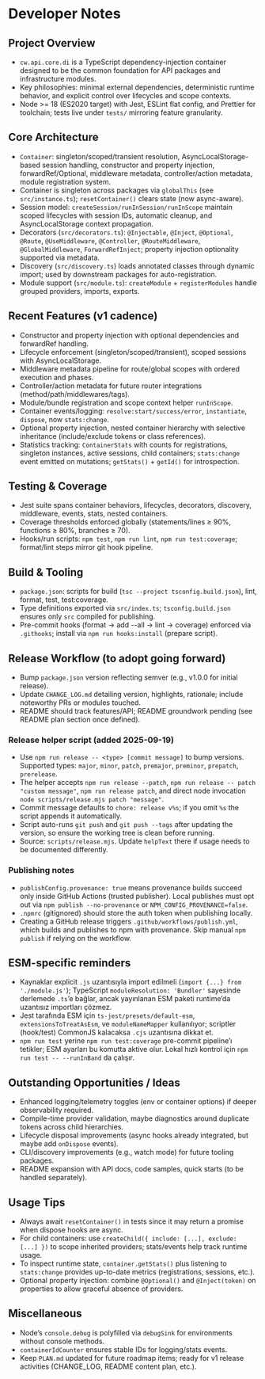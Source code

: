 # Developer Notes

## Project Overview
- `cw.api.core.di` is a TypeScript dependency-injection container designed to be the common foundation for API packages and infrastructure modules.
- Key philosophies: minimal external dependencies, deterministic runtime behavior, and explicit control over lifecycles and scope contexts.
- Node >= 18 (ES2020 target) with Jest, ESLint flat config, and Prettier for toolchain; tests live under `tests/` mirroring feature granularity.

## Core Architecture
- `Container`: singleton/scoped/transient resolution, AsyncLocalStorage-based session handling, constructor and property injection, forwardRef/Optional, middleware metadata, controller/action metadata, module registration system.
- Container is singleton across packages via `globalThis` (see `src/instance.ts`); `resetContainer()` clears state (now async-aware).
- Session model: `createSession/runInSession/runInScope` maintain scoped lifecycles with session IDs, automatic cleanup, and AsyncLocalStorage context propagation.
- Decorators (`src/decorators.ts`): `@Injectable`, `@Inject`, `@Optional`, `@Route`, `@UseMiddleware`, `@Controller`, `@RouteMiddleware`, `@GlobalMiddleware`, `ForwardRefInject`; property injection optionality supported via metadata.
- Discovery (`src/discovery.ts`) loads annotated classes through dynamic import; used by downstream packages for auto-registration.
- Module support (`src/module.ts`): `createModule` + `registerModules` handle grouped providers, imports, exports.

## Recent Features (v1 cadence)
- Constructor and property injection with optional dependencies and forwardRef handling.
- Lifecycle enforcement (singleton/scoped/transient), scoped sessions with AsyncLocalStorage.
- Middleware metadata pipeline for route/global scopes with ordered execution and phases.
- Controller/action metadata for future router integrations (method/path/middlewares/tags).
- Module/bundle registration and scope context helper `runInScope`.
- Container events/logging: `resolve:start/success/error`, `instantiate`, `dispose`, now `stats:change`.
- Optional property injection, nested container hierarchy with selective inheritance (include/exclude tokens or class references).
- Statistics tracking: `ContainerStats` with counts for registrations, singleton instances, active sessions, child containers; `stats:change` event emitted on mutations; `getStats()` + `getId()` for introspection.

## Testing & Coverage
- Jest suite spans container behaviors, lifecycles, decorators, discovery, middleware, events, stats, nested containers.
- Coverage thresholds enforced globally (statements/lines ≥ 90%, functions ≥ 80%, branches ≥ 70).
- Hooks/run scripts: `npm test`, `npm run lint`, `npm run test:coverage`; format/lint steps mirror git hook pipeline.

## Build & Tooling
- `package.json`: scripts for build (`tsc --project tsconfig.build.json`), lint, format, test, test:coverage.
- Type definitions exported via `src/index.ts`; `tsconfig.build.json` ensures only `src` compiled for publishing.
- Pre-commit hooks (format → add --all → lint → coverage) enforced via `.githooks`; install via `npm run hooks:install` (prepare script).

## Release Workflow (to adopt going forward)
- Bump `package.json` version reflecting semver (e.g., v1.0.0 for initial release).
- Update `CHANGE_LOG.md` detailing version, highlights, rationale; include noteworthy PRs or modules touched.
- README should track features/API; README groundwork pending (see README plan section once defined).

### Release helper script (added 2025-09-19)
- Use `npm run release -- <type> [commit message]` to bump versions. Supported types: `major`, `minor`, `patch`, `premajor`, `preminor`, `prepatch`, `prerelease`.
- The helper accepts `npm run release --patch`, `npm run release -- patch "custom message"`, `npm run release patch`, and direct node invocation `node scripts/release.mjs patch "message"`.
- Commit message defaults to `chore: release v%s`; if you omit `%s` the script appends it automatically.
- Script auto-runs `git push` and `git push --tags` after updating the version, so ensure the working tree is clean before running.
- Source: `scripts/release.mjs`. Update `helpText` there if usage needs to be documented differently.

### Publishing notes
- `publishConfig.provenance: true` means provenance builds succeed only inside GitHub Actions (trusted publisher). Local publishes must opt out via `npm publish --no-provenance` or `NPM_CONFIG_PROVENANCE=false`.
- `.npmrc` (gitignored) should store the auth token when publishing locally.
- Creating a GitHub release triggers `.github/workflows/publish.yml`, which builds and publishes to npm with provenance. Skip manual `npm publish` if relying on the workflow.

## ESM-specific reminders
- Kaynaklar explicit `.js` uzantısıyla import edilmeli (`import {...} from './module.js'`); TypeScript `moduleResolution: 'Bundler'` sayesinde derlemede `.ts`’e bağlar, ancak yayınlanan ESM paketi runtime’da uzantısız importları çözmez.
- Jest tarafında ESM için `ts-jest/presets/default-esm`, `extensionsToTreatAsEsm`, ve `moduleNameMapper` kullanılıyor; scriptler (hook/test) CommonJS kalacaksa `.cjs` uzantısına dikkat et.
- `npm run test` yerine `npm run test:coverage` pre-commit pipeline’ı tetikler; ESM ayarları bu komutta aktive olur. Lokal hızlı kontrol için `npm run test -- --runInBand` da çalışır.

## Outstanding Opportunities / Ideas
- Enhanced logging/telemetry toggles (env or container options) if deeper observability required.
- Compile-time provider validation, maybe diagnostics around duplicate tokens across child hierarchies.
- Lifecycle disposal improvements (async hooks already integrated, but maybe add `onDispose` events).
- CLI/discovery improvements (e.g., watch mode) for future tooling packages.
- README expansion with API docs, code samples, quick starts (to be handled separately).

## Usage Tips
- Always await `resetContainer()` in tests since it may return a promise when dispose hooks are async.
- For child containers: use `createChild({ include: [...], exclude: [...] })` to scope inherited providers; stats/events help track runtime usage.
- To inspect runtime state, `container.getStats()` plus listening to `stats:change` provides up-to-date metrics (registrations, sessions, etc.).
- Optional property injection: combine `@Optional()` and `@Inject(token)` on properties to allow graceful absence of providers.

## Miscellaneous
- Node’s `console.debug` is polyfilled via `debugSink` for environments without console methods.
- `containerIdCounter` ensures stable IDs for logging/stats events.
- Keep `PLAN.md` updated for future roadmap items; ready for v1 release activities (CHANGE_LOG, README content plan, etc.).
